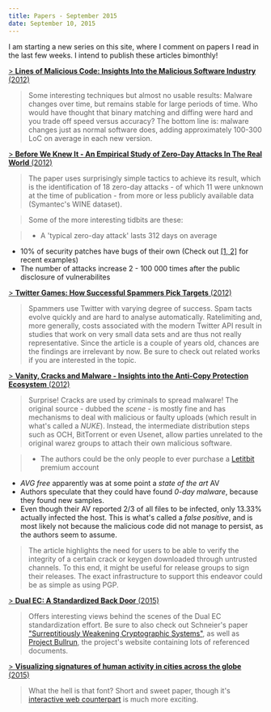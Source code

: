 ```yaml
---
title: Papers - September 2015
date: September 10, 2015
---
```


I am starting a new series on this site, where I comment on papers I read in the last few weeks. I intend to publish these articles bimonthly!

[> __Lines of Malicious Code: Insights Into the Malicious Software Industry__ (2012)](https://www.iseclab.org/papers/beagle.pdf)

> Some interesting techniques but almost no usable results: Malware changes over time, but remains stable for large periods of time. Who would have thought that binary matching and diffing were hard and you trade off speed versus accuracy? The bottom line is: malware changes just as normal software does, adding approximately 100-300 LoC on average in each new version.

[> __Before We Knew It - An Empirical Study of Zero-Day Attacks In The Real World__ (2012)](https://users.ece.cmu.edu/~tdumitra/public_documents/bilge12_zero_day.pdf)

> The paper uses surprisingly simple tactics to achieve its result, which is the identification of 18 zero-day attacks - of which 11 were unknown at the time of publication - from more or less publicly available data (Symantec's WINE dataset).

> Some of the more interesting tidbits are these:

> - A 'typical zero-day attack' lasts 312 days on average
  - 10% of security patches have bugs of their own (Check out [\[1, ][1] [2\]][2] for recent examples)
  - The number of attacks increase 2 - 100 000 times after the public disclosure of vulnerabilites

[> __Twitter Games: How Successful Spammers Pick Targets__ (2012)](https://www.cs.indiana.edu/~minaxi/pubs/acsac12-vv.pdf)

> Spammers use Twitter with varying degree of success. Spam tacts evolve quickly and are hard to analyse automatically. Ratelimiting and, more generally, costs associated with the modern Twitter API result in studies that work on very small data sets and are thus not really representative. Since the article is a couple of years old, chances are the findings are irrelevant by now. Be sure to check out related works if you are interested in the topic.

[> __Vanity, Cracks and Malware - Insights into the Anti-Copy Protection Ecosystem__ (2012)](https://www.iseclab.org/papers/vanity_cracks_malware_ccs2012.pdf)

> Surprise! Cracks are used by criminals to spread malware! The original source - dubbed the _scene_ - is mostly fine and has mechanisms to deal with malicious or faulty uploads (which result in what's called a _NUKE_). Instead, the intermediate distribution steps such as OCH, BitTorrent or even Usenet, allow parties unrelated to the original warez groups to attach their own malicious software.

> - The authors could be the only people to ever purchase a [Letitbit](http://letitbit.net) premium account
  - _AVG free_ apparently was at some point a _state of the art_ AV
  - Authors speculate that they could have found _0-day malware_, because they found new samples.
  - Even though their AV reported 2/3 of all files to be infected, only 13.33% actually infected the host. This is what's called a _false positive_, and is most likely not because the malicious code did not manage to persist, as the authors seem to assume.

> The article highlights the need for users to be able to verify the integrity of a certain crack or keygen downloaded through untrusted channels. To this end, it might be useful for release groups to sign their releases. The exact infrastructure to support this endeavor could be as simple as using PGP.

[> __Dual EC: A Standardized Back Door__ (2015)](https://eprint.iacr.org/2015/767.pdf)

> Offers interesting views behind the scenes of the Dual EC standardization effort. Be sure to also check out Schneier's paper ["Surreptitiously Weakening Cryptographic Systems"](https://eprint.iacr.org/2015/097.pdf), as well as [Project Bullrun](https://projectbullrun.org/dual-ec/), the project's website containing lots of referenced documents.

[> __Visualizing signatures of human activity in cities across the globe__ (2015)](http://arxiv.org/pdf/1509.00459v1.pdf)

> What the hell is that font? Short and sweet paper, though it's [interactive web counterpart](http://www.manycities.org/) is much more exciting.

[1]: https://xuanwulab.github.io/2015/08/27/Poking-a-Hole-in-the-Patch/
[2]: http://blog.exodusintel.com/2015/08/13/stagefright-mission-accomplished/